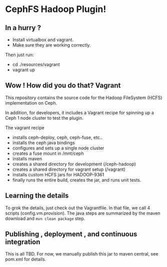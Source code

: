 CephFS Hadoop Plugin!
=====================

## In a hurry ? ## 

- Install virtualbox and vagrant.
- Make sure they are working correctly.

Then just run:

- cd ./resources/vagrant
- vagrant up

## Wow ! How did you do that? Vagrant ## 

This repository contains the source code for the Hadoop FileSystem (HCFS) implementation on  Ceph.

In addition, for developers, it includes a Vagrant recipe for spinning up a Ceph 1 node cluster to test the plugin.

The vagrant recipe

 - installs ceph-deploy, ceph, ceph-fuse, etc..
 - installs the ceph java bindings
 - configures and sets up a single node cluster
 - creates a fuse mount in /mnt/ceph
 - installs maven
 - creates a shared directory for development (/ceph-hadoop)
 - creates a shared directory for vagrant setup (/vagrant) 
 - installs custom HCFS jars for HADOOP-9361
 - finally runs the entire build, creates the jar, and runs unit tests.

## Learning the details ##

To grok the details, just check out the Vagrantfile.  In that file, we call 4 scripts (config.vm.provision).
The java steps are summarized by the maven download and `mvn clean package` step.

## Publishing , deployment , and continuous integration ##

This is all TBD.  For now, we manually publish this jar to maven central, see pom.xml for details. 
